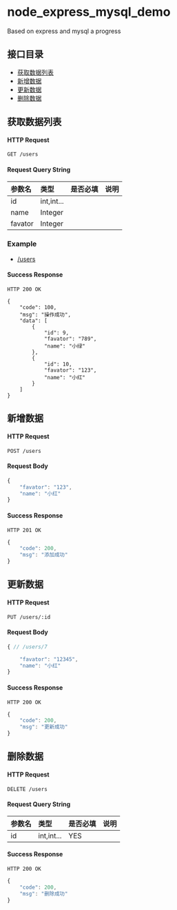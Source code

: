 # node_express_mysql_demo
Based on express and mysql a progress

接口目录
---------

- [获取数据列表](#获取数据列表)
- [新增数据](#新增数据)
- [更新数据](#更新数据)
- [删除数据](#删除数据)


获取数据列表
------------

#### HTTP Request

`GET /users`

#### Request Query String

| 参数名     | 类型       | 是否必填 | 说明 |
|:-----------|:-----------|:---------|:-----|
| id         | int,int... |          |      |
| name       | Integer    |          |      |
| favator    | Integer    |          |      |

### Example

- [/users](http://localhost:3000/users)

#### Success Response

`HTTP 200 OK`

```javascritp
{ 
    "code": 100,
    "msg": "操作成功",
    "data": [
        {
            "id": 9,
            "favator": "789",
            "name": "小绿"
        },
        {
            "id": 10,
            "favator": "123",
            "name": "小红"
        }
    ]
}
```

新增数据
--------

#### HTTP Request

`POST /users`

#### Request Body

```javascript 
{
	"favator": "123",
	"name": "小红"
}
```

#### Success Response

`HTTP 201 OK`

```javascript
{
    "code": 200,
    "msg": "添加成功"
}
```

更新数据
--------

#### HTTP Request

`PUT /users/:id`


#### Request Body

```javascript 
{ // /users/7

	"favator": "12345",
	"name": "小红"
}
```

#### Success Response

`HTTP 200 OK`

```javascript
{
    "code": 200,
    "msg": "更新成功"
}
```

删除数据
----------

#### HTTP Request

`DELETE /users`

#### Request Query String

| 参数名     | 类型       | 是否必填 | 说明   |
|:-----------|:-----------|:---------|:-------|
| id         | int,int... | YES      |        |

#### Success Response

`HTTP 200 OK`

```javascript
{
    "code": 200,
    "msg": "删除成功"
}
```


